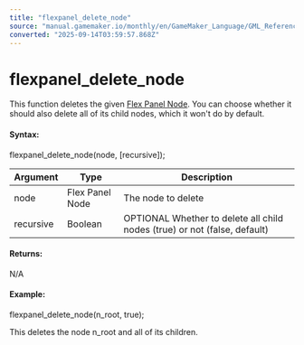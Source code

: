 ```yaml
---
title: "flexpanel_delete_node"
source: "manual.gamemaker.io/monthly/en/GameMaker_Language/GML_Reference/Flex_Panels/Function_Reference/flexpanel_delete_node.htm"
converted: "2025-09-14T03:59:57.868Z"
---
```


# flexpanel\_delete\_node

This function deletes the given [Flex Panel Node](flexpanel_create_node.md). You can choose whether it should also delete all of its child nodes, which it won't do by default.

#### Syntax:

flexpanel\_delete\_node(node, \[recursive\]);

| Argument | Type | Description |
| --- | --- | --- |
| node | Flex Panel Node | The node to delete |
| recursive | Boolean | OPTIONAL Whether to delete all child nodes (true) or not (false, default) |

#### Returns:

N/A

#### Example:

flexpanel\_delete\_node(n\_root, true);

This deletes the node n\_root and all of its children.
